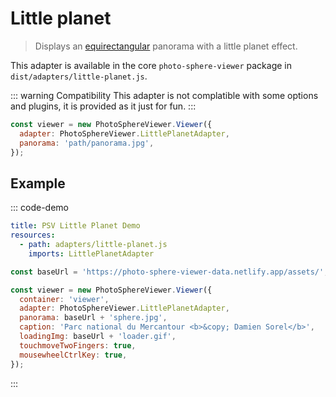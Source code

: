 # Little planet <Badge text="4.7.1"/>

> Displays an [equirectangular](equirectangular.md) panorama with a little planet effect.

This adapter is available in the core `photo-sphere-viewer` package in `dist/adapters/little-planet.js`.

::: warning Compatibility
This adapter is not complatible with some options and plugins, it is provided as it just for fun.
:::

```js
const viewer = new PhotoSphereViewer.Viewer({
  adapter: PhotoSphereViewer.LittlePlanetAdapter,
  panorama: 'path/panorama.jpg',
});
```


## Example

::: code-demo

```yaml
title: PSV Little Planet Demo
resources:
  - path: adapters/little-planet.js
    imports: LittlePlanetAdapter
```

```js
const baseUrl = 'https://photo-sphere-viewer-data.netlify.app/assets/';

const viewer = new PhotoSphereViewer.Viewer({
  container: 'viewer',
  adapter: PhotoSphereViewer.LittlePlanetAdapter,
  panorama: baseUrl + 'sphere.jpg',
  caption: 'Parc national du Mercantour <b>&copy; Damien Sorel</b>',
  loadingImg: baseUrl + 'loader.gif',
  touchmoveTwoFingers: true,
  mousewheelCtrlKey: true,
});
```

:::
